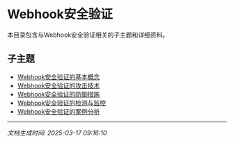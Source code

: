 # Webhook安全验证

本目录包含与Webhook安全验证相关的子主题和详细资料。

## 子主题

- [Webhook安全验证的基本概念](webhook-validation/basic-concepts.md)
- [Webhook安全验证的攻击技术](webhook-validation/attack-techniques.md)
- [Webhook安全验证的防御措施](webhook-validation/defense-measures.md)
- [Webhook安全验证的检测与监控](webhook-validation/detection-monitoring.md)
- [Webhook安全验证的案例分析](webhook-validation/case-studies.md)

---

*文档生成时间: 2025-03-17 09:16:10*
